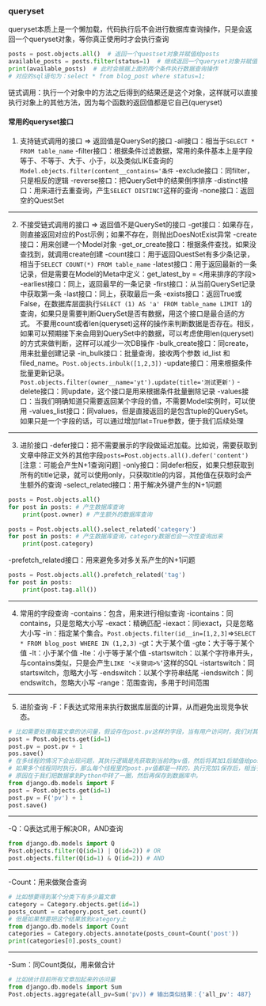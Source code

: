 ### queryset
queryset本质上是一个懒加载，代码执行后不会进行数据库查询操作，只是会返回一个queryset对象，等你真正使用时才会执行查询
```python
posts = post.objects.all()  # 返回一个questset对象并赋值给posts
available_posts = posts.filter(status=1)  # 继续返回一个queryset对象并赋值给available_posts
print(available_posts)  # 此时会根据上面的两个条件执行数据查询操作
# 对应的sql语句为：select * from blog_post where status=1;
```

链式调用：执行一个对象中的方法之后得到的结果还是这个对象，这样就可以直接执行对象上的其他方法，因为每个函数的返回值都是它自己(queryset)

#### 常用的queryset接口
1. 支持链式调用的接口 => 返回值是QuerySet的接口
-all接口：相当于`SELECT * FROM table_name`
-filter接口：根据条件过滤数据，常用的条件基本上是字段等于、不等于、大于、小于，以及类似LIKE查询的`Model.objects.filter(content__contains='条件`
-exclude接口：同filter，只是相反的逻辑
-reverse接口：把QuerySet中的结果倒序排序
-distinct接口：用来进行去重查询，产生`SELECT DISTINCT`这样的查询
-none接口：返回空的QuestSet
<hr />

2. 不接受链式调用的接口 => 返回值不是QuerySet的接口
-get接口：如果存在，则直接返回对应的Post示例；如果不存在，则抛出DoesNotExist异常
-create接口：用来创建一个Model对象
-get_or_create接口：根据条件查找，如果没查找到，就调用create创建
-count接口：用于返回QuestSet有多少条记录，相当于`SELECT COUNT(*) FROM table_name`
-latest接口：用于返回最新的一条记录，但是需要在Model的Meta中定义：get_latest_by = <用来排序的字段>
-earliest接口：同上，返回最早的一条记录
-first接口：从当前QuerySet记录中获取第一条
-last接口：同上，获取最后一条
-exists接口：返回True或False，在数据库层面执行`SELECT (1) AS 'a' FROM table_name LIMIT 1`的查询，如果只是需要判断QuerySet是否有数据，用这个接口是最合适的方式。
            不要用count或者len(queryset)这样的操作来判断数据是否存在。相反，如果可以预期接下来会用到QuerySet中的数据，可以考虑使用len(queryset)的方式来做判断，这样可以减少一次DB操作
-bulk_create接口：同create，用来批量创建记录
-in_bulk接口：批量查询，接收两个参数 id_list 和 filed_name。`Post.objects.inbulk([1,2,3])`
-update接口：用来根据条件批量更新记录。`Post.objects.filter(owner__name='yt').update(title='测试更新')`
-delete接口：同update，这个接口是用来根据条件批量删除记录
-values接口：当我们明确知道只需要返回某个字段的值，不需要Model实例时，可以使用
-values_list接口：同values，但是直接返回的是包含tuple的QuerySet。如果只是一个字段的话，可以通过增加flat=True参数，便于我们后续处理
<hr />

3. 进阶接口
-defer接口：把不需要展示的字段做延迟加载。比如说，需要获取到文章中除正文外的其他字段`posts=Post.objects.all().defer('content')` [注意：可能会产生N+1查询问题]
-only接口：同defer相反，如果只想获取到所有的title记录，就可以使用only，只获取title的内容，其他值在获取时会产生额外的查询
-select_related接口：用于解决外键产生的N+1问题
```python
posts = Post.objects.all()
for post in posts: # 产生数据库查询
    print(post.owner) # 产生额外的数据库查询
    
posts = Post.objects.all().select_related('category')
for post in posts: # 产生数据库查询，category数据也会一次性查询出来
    print(post.category)
```
-prefetch_related接口：用来避免多对多关系产生的N+1问题
```python
posts = Post.objects.all().prefetch_related('tag')
for post in posts:
    print(post.tag.all())
```
<hr />

4. 常用的字段查询
-contains：包含，用来进行相似查询
-icontains：同contains，只是忽略大小写
-exact：精确匹配
-iexact：同iexact，只是忽略大小写
-in：指定某个集合。`Post.objects.filter(id__in=[1,2,3]`=>`SELECT * FROM blog_post WHERE IN (1,2,3)`
-gt：大于某个值
-gte：大于等于某个值
-lt：小于某个值
-lte：小于等于某个值
-startswitch：以某个字符串开头，与contains类似，只是会产生`LIKE '<关键词>%’`这样的SQL
-istartswitch：同startswitch，忽略大小写
-endswitch：以某个字符串结尾
-iendswitch：同endswitch，忽略大小写
-range：范围查询，多用于时间范围
<hr />

5. 进阶查询
-F：F表达式常用来执行数据库层面的计算，从而避免出现竞争状态。
```python
# 比如需要处理每篇文章的访问量，假设存在post.pv这样的字段，当有用户访问时，我们对其加1
post = Post.objects.get(id=1)
post.pv = post.pv + 1
pos.save()
# 在多线程的情况下会出现问题，其执行逻辑是先获取到当前的pv值，然后将其加1后赋值给post.pv，最后保存
# 如果多个线程同时执行，那么每个线程里的post.pv值都是一样的，执行完加1保存后，相当于只执行了一个加1，而不是多个
# 原因在于我们把数据拿到Python中转了一圈，然后再保存到数据库中。
from django.db.models import F
post = Post.objects.get(id=1)
post.pv = F('pv') + 1
post.save()
```
<hr />

-Q：Q表达式用于解决OR，AND查询
```python
from django.db.models import Q
Post.objects.filter(Q(id=1) | Q(id=2)) # OR
post.objects.filter(Q(id=1) & Q(id=2)) # AND
```
<hr />

-Count：用来做聚合查询
```python
# 比如想要得到某个分类下有多少篇文章
category = Category.objects.get(id=1)
posts_count = category.post_set.count()
# 但是如果想要把这个结果放到category上
from django.db.models import Count
categories = Category.objects.annotate(posts_count=Count('post'))
print(categories[0].posts_count)
```
<hr />

-Sum：同Count类似，用来做合计
```python
# 比如统计目前所有文章加起来的访问量
from django.db.models import Sum
Post.objects.aggregate(all_pv=Sum('pv)) # 输出类似结果：{'all_pv': 487}
```